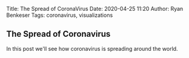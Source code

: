Title: The Spread of CoronaVirus
Date: 2020-04-25 11:20
Author: Ryan Benkeser
Tags: coronavirus, visualizations
## The Spread of Coronavirus
In this post we'll see how coronavirus is spreading around the world.